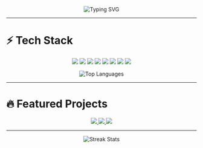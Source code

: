 <!-- Typing SVG -->
<p align="center">
  <img src="https://readme-typing-svg.herokuapp.com?font=Fira+Code&weight=600&size=24&pause=1000&color=58A6FF&center=true&vCenter=true&random=false&width=500&lines=⚡+Tech+Stack;🔥+Featured+Projects" alt="Typing SVG" />
</p>

---

# ⚡ Tech Stack  

<p align="center">
  <img src="https://img.shields.io/badge/Java-ED8B00?style=for-the-badge&logo=openjdk&logoColor=white"/>
  <img src="https://img.shields.io/badge/Python-3776AB?style=for-the-badge&logo=python&logoColor=white"/>
  <img src="https://img.shields.io/badge/JavaScript-F7DF1E?style=for-the-badge&logo=javascript&logoColor=black"/>
  <img src="https://img.shields.io/badge/React-20232A?style=for-the-badge&logo=react&logoColor=61DAFB"/>
  <img src="https://img.shields.io/badge/Tailwind_CSS-38B2AC?style=for-the-badge&logo=tailwind-css&logoColor=white"/>
  <img src="https://img.shields.io/badge/Node.js-43853D?style=for-the-badge&logo=node.js&logoColor=white"/>
  <img src="https://img.shields.io/badge/Express.js-000000?style=for-the-badge&logo=express&logoColor=white"/>
  <img src="https://img.shields.io/badge/MongoDB-4EA94B?style=for-the-badge&logo=mongodb&logoColor=white"/>
</p>

<p align="center">
  <img src="https://github-readme-stats.vercel.app/api/top-langs/?username=Karthik0956A&layout=compact&theme=tokyonight&hide_border=true" alt="Top Languages" />
</p>

---

# 🔥 Featured Projects  

<p align="center">
  <a href="https://chatty-try6.onrender.com/">
    <img src="https://github-readme-stats.vercel.app/api/pin/?username=Karthik0956A&repo=chatty&theme=tokyonight&hide_border=true" />
  </a>
  <a href="https://eventify-uazq.onrender.com/">
    <img src="https://github-readme-stats.vercel.app/api/pin/?username=Karthik0956A&repo=eventify&theme=tokyonight&hide_border=true" />
  </a>
  <a href="https://github.com/Karthik0956A/clauseai">
    <img src="https://github-readme-stats.vercel.app/api/pin/?username=Karthik0956A&repo=clauseai&theme=tokyonight&hide_border=true" />
  </a>
</p>

---

<p align="center">
  <img src="https://github-readme-streak-stats.herokuapp.com/?user=Karthik0956A&theme=tokyonight&hide_border=true" alt="Streak Stats"/>
</p>
